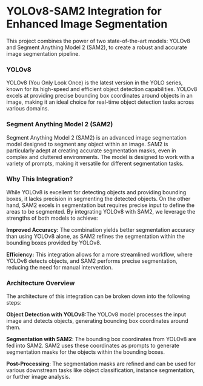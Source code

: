 # YOLOv8-SAM2 Integration for Enhanced Image Segmentation


This project combines the power of two state-of-the-art models: YOLOv8 and Segment Anything Model 2 (SAM2), to create a robust and accurate image segmentation pipeline.

### YOLOv8
YOLOv8 (You Only Look Once) is the latest version in the YOLO series, known for its high-speed and efficient object detection capabilities. YOLOv8 excels at providing precise bounding box coordinates around objects in an image, making it an ideal choice for real-time object detection tasks across various domains.

### Segment Anything Model 2 (SAM2)
Segment Anything Model 2 (SAM2) is an advanced image segmentation model designed to segment any object within an image. SAM2 is particularly adept at creating accurate segmentation masks, even in complex and cluttered environments. The model is designed to work with a variety of prompts, making it versatile for different segmentation tasks.

### Why This Integration?
While YOLOv8 is excellent for detecting objects and providing bounding boxes, it lacks precision in segmenting the detected objects. On the other hand, SAM2 excels in segmentation but requires precise input to define the areas to be segmented. By integrating YOLOv8 with SAM2, we leverage the strengths of both models to achieve:

**Improved Accuracy:** The combination yields better segmentation accuracy than using YOLOv8 alone, as SAM2 refines the segmentation within the bounding boxes provided by YOLOv8.

**Efficiency:** This integration allows for a more streamlined workflow, where YOLOv8 detects objects, and SAM2 performs precise segmentation, reducing the need for manual intervention.

### Architecture Overview
The architecture of this integration can be broken down into the following steps:

**Object Detection with YOLOv8**:The YOLOv8 model processes the input image and detects objects, generating bounding box coordinates around them.

**Segmentation with SAM2**:
The bounding box coordinates from YOLOv8 are fed into SAM2.
SAM2 uses these coordinates as prompts to generate segmentation masks for the objects within the bounding boxes.

**Post-Processing**:
The segmentation masks are refined and can be used for various downstream tasks like object classification, instance segmentation, or further image analysis.

